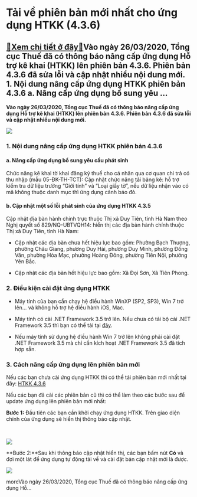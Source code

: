 Tải về phiên bản mới nhất cho ứng dụng HTKK (4.3.6)
===================================================

[:gift:Xem chi tiết ở đây:gift:](https://hddtvn.com/tai-ve-phien-ban-moi-nhat-cho-ung-dung-htkk-4-3-6/)Vào ngày 26/03/2020, Tổng cục Thuế đã có thông báo nâng cấp ứng dụng Hỗ trợ kê khai (HTKK) lên phiên bản 4.3.6. Phiên bản 4.3.6 đã sửa lỗi và cập nhật nhiều nội dung mới. 1. Nội dung nâng cấp ứng dụng HTKK phiên bản 4.3.6 a. Nâng cấp ứng dụng bổ sung yêu …
----------------------------------------------------------------------------------------------------------------------------------------------------------------------------------------------------------------------------------------------------------------

**Vào ngày 26/03/2020, Tổng cục Thuế đã có thông báo nâng cấp ứng dụng Hỗ trợ kê khai (HTKK) lên phiên bản 4.3.6. Phiên bản 4.3.6 đã sửa lỗi và cập nhật nhiều nội dung mới.**


![](https://hddtvn.com/wp-content/uploads/2021/01/htkk-5.jpg)


### 1. Nội dung nâng cấp ứng dụng HTKK phiên bản 4.3.6


#### a. Nâng cấp ứng dụng bổ sung yêu cầu phát sinh


Chức năng kê khai tờ khai đăng ký thuế cho cá nhân qua cơ quan chi trả có thu nhập (mẫu 05-ĐK-TH-TCT): Cập nhật chức năng tải bảng kê: hỗ trợ kiểm tra dữ liệu trường “Giới tính” và “Loại giấy tờ”, nếu dữ liệu nhận vào có mã không thuộc danh mục thì ứng dụng cảnh báo đỏ.


#### b. Cập nhật một số lỗi phát sinh của ứng dụng HTKK 4.3.5


Cập nhật địa bàn hành chính trực thuộc Thị xã Duy Tiên, tỉnh Hà Nam theo Nghị quyết số 829/NQ-UBTVQH14: hiển thị các địa bàn hành chính thuộc Thị xã Duy Tiên, tỉnh Hà Nam:




* Cập nhật các địa bàn chưa hết hiệu lực bao gồm: Phường Bạch Thượng, phường Châu Giang, phường Duy Hải, phường Duy Minh, phường Đồng Văn, phường Hòa Mạc, phường Hoàng Đông, phường Tiên Nội, phường Yên Bắc.

* Cập nhật các địa bàn hết hiệu lực bao gồm: Xã Đọi Sơn, Xã Tiên Phong.



### 2. Điều kiện cài đặt ứng dụng HTKK




* Máy tính của bạn cần chạy hệ điều hành WinXP (SP2, SP3), Win 7 trở lên… và không hỗ trợ hệ điều hành iOS, Mac.

* Máy tính có cài .NET Framework 3.5 trở lên. Nếu chưa có tải bộ cài .NET Framework 3.5 thì bạn có thể tải tại [đây](http://www.fshare.vn/file/F4X6R3TJZ5FH).

* Nếu máy tính sử dụng hệ điều hành Win 7 trở lên không phải cài đặt .NET Framework 3.5 mà chỉ cần kích hoạt .NET Framework 3.5 đã tích hợp sẵn.



### 3. Cách nâng cấp ứng dụng lên phiên bản mới


Nếu các bạn chưa cài ứng dụng HTKK thì có thể tải phiên bản mới nhất tại đây: [HTKK 4.3.6](https://www.fshare.vn/file/VRWYU3MMZUXX)


Nếu các bạn đã cài các phiên bản cũ thì có thể làm theo các bước sau để update ứng dụng lên phiên bản mới nhất:


**Bước 1:** Đầu tiên các bạn cần khởi chạy ứng dụng HTKK. Trên giao diện chính của ứng dụng sẽ hiển thị thông báo cập nhật.


 


![](https://hddtvn.com/wp-content/uploads/2021/01/lSep4bQ.png)


**Bước 2:**Sau khi thông báo cập nhật hiển thị, các bạn bấm nút **Có** và đợi một lát để ứng dụng tự động tải về và cài đặt bản cập nhật mới là được.


![](https://hddtvn.com/wp-content/uploads/2021/01/fVUuQ6Z.png)


moreVào ngày 26/03/2020, Tổng cục Thuế đã có thông báo nâng cấp ứng dụng Hỗ…

